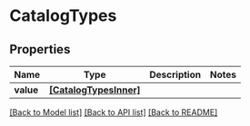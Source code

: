 # CatalogTypes


## Properties
Name | Type | Description | Notes
------------ | ------------- | ------------- | -------------
**value** | [**[CatalogTypesInner]**](CatalogTypesInner.md) |  | 

[[Back to Model list]](../README.md#documentation-for-models) [[Back to API list]](../README.md#documentation-for-api-endpoints) [[Back to README]](../README.md)


